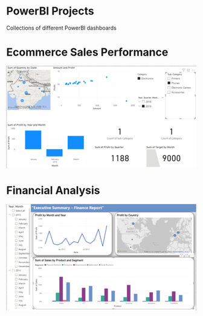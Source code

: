 # PowerBI Projects
 Collections of different PowerBI dashboards
# Ecommerce Sales Performance
![image](https://github.com/Rajnikant21/PowerBI-Projects/blob/0e81ab876c83674b17f60297893431bc4dd219ce/Ecommerce%20Sales%20Performance/Ecommerce%20sales%20data%20PowerBI.png)
# Financial Analysis
![image](https://github.com/Rajnikant21/PowerBI-Projects/blob/24c693b720af94f1e5f873e7071779677761cb35/Financial%20Analysis/Screenshot%202023-05-18%20222838.png)
